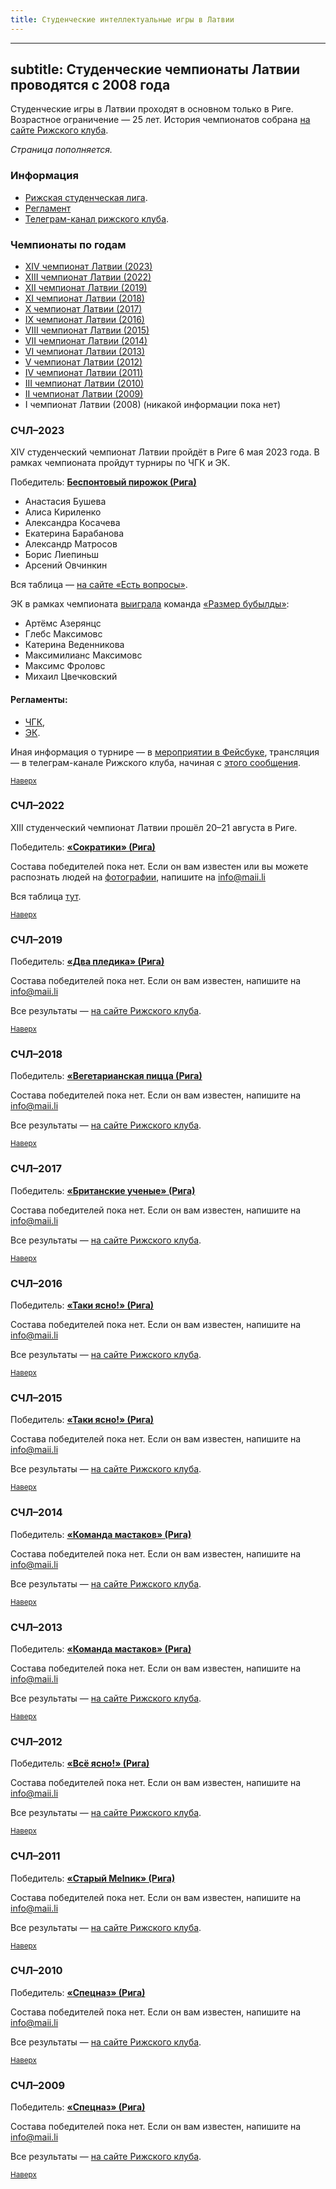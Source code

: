 ```yaml
---
title: Студенческие интеллектуальные игры в Латвии
---
```


---
subtitle: Студенческие чемпионаты Латвии проводятся с 2008 года
---

Студенческие игры в Латвии проходят в основном только в Риге. Возрастное ограничение — 25 лет. История чемпионатов собрана [на сайте Рижского клуба](https://www.znatoki.lv/portal/?page_id=65).

*Страница пополняется.*

### Информация 

- [Рижская студенческая лига](https://www.facebook.com/groups/stud.chgk.lv).
- [Регламент](https://www.znatoki.lv/portal/?page_id=17)
- [Телеграм-канал рижского клуба](https://t.me/intellect_riga).

### Чемпионаты по годам <a name="atop"></a>

- [XIV чемпионат Латвии (2023)](#2023)
- [XIII чемпионат Латвии (2022)](#2022)
- [XII чемпионат Латвии (2019)](#2019)
- [XI чемпионат Латвии (2018)](#2018)
- [X чемпионат Латвии (2017)](#2017)
- [IX чемпионат Латвии (2016)](#2016)
- [VIII чемпионат Латвии (2015)](#2015)
- [VII чемпионат Латвии (2014)](#2014)
- [VI чемпионат Латвии (2013)](#2013)
- [V чемпионат Латвии (2012)](#2012)
- [IV чемпионат Латвии (2011)](#2011)
- [III чемпионат Латвии (2010)](#2010)
- [II чемпионат Латвии (2009)](#2009)
- I чемпионат Латвии (2008) (никакой информации пока нет)


### СЧЛ–2023 <a name="2023"></a>

XIV студенческий чемпионат Латвии пройдёт в Риге 6 мая 2023 года. В рамках чемпионата пройдут турниры по ЧГК и ЭК.

Победитель: **[Беспонтовый пирожок (Рига)](https://rating.chgk.info/teams/79513)**
- Анастасия Бушева
- Алиса Кириленко
- Александра Косачева
- Екатерина Барабанова
- Александр Матросов
- Борис Лиепиньш
- Арсений Овчинкин

Вся таблица — [на сайте «Есть вопросы»](https://game.gotquestions.online/game/205/).

ЭК в рамках чемпионата [выиграла](https://t.me/intellect_riga/356) команда [«Размер бубылды»](https://rating.chgk.info/teams/88775):
- Артёмс Азерянцс
- Глебс Максимовс
- Катерина Веденникова
- Максимилианс Максимовс
- Максимс Фроловс
- Михаил Цвечковский

#### Регламенты:
- [ЧГК](https://www.znatoki.lv/portal/?page_id=24), 
- [ЭК](https://www.znatoki.lv/portal/?page_id=1919). 

Иная информация о турнире — в [мероприятии в Фейсбуке](https://www.facebook.com/events/6343837882346756/), трансляция — в телеграм-канале Рижского клуба, начиная с [этого сообщения](https://t.me/intellect_riga/349).

<small>[Наверх](#atop)</small>

### СЧЛ–2022 <a name="2022"></a>

XIII студенческий чемпионат Латвии прошёл 20–21 августа в Риге. 

Победитель: **[«Сократики» (Рига)](https://rating.chgk.info/teams/66179)**

Состава победителей пока нет. Если он вам известен или вы можете распознать людей на [фотографии](https://t.me/intellect_riga/84), напишите на <info@maii.li>

Вся таблица [тут](https://docs.google.com/spreadsheets/d/1F_wjRIkcjUm5UQuqOcfAsF5WdPk8tjElj5ooABdSn1U/edit#gid=504031963).

<small>[Наверх](#atop)</small>

### СЧЛ–2019 <a name="2019"></a>

Победитель: **[«Два пледика» (Рига)](https://rating.chgk.info/teams/66601)**

Состава победителей пока нет. Если он вам известен, напишите на <info@maii.li>

Все результаты — [на сайте Рижского клуба](https://www.znatoki.lv/portal/?page_id=3620).

<small>[Наверх](#atop)</small>

### СЧЛ–2018 <a name="2018"></a>

Победитель: **[«Вегетарианская пицца (Рига)](https://rating.chgk.info/teams/48715)**

Состава победителей пока нет. Если он вам известен, напишите на <info@maii.li>

Все результаты — [на сайте Рижского клуба](https://www.znatoki.lv/portal/?page_id=3531).

<small>[Наверх](#atop)</small>

### СЧЛ–2017 <a name="2017"></a>

Победитель: **[«Британские ученые» (Рига)](https://rating.chgk.info/teams/46658)**

Состава победителей пока нет. Если он вам известен, напишите на <info@maii.li>

Все результаты — [на сайте Рижского клуба](https://www.znatoki.lv/portal/?page_id=2552).

<small>[Наверх](#atop)</small>

### СЧЛ–2016 <a name="2016"></a>

Победитель: **[«Таки ясно!» (Рига)](https://rating.chgk.info/teams/48499)**

Состава победителей пока нет. Если он вам известен, напишите на <info@maii.li>

Все результаты — [на сайте Рижского клуба](https://www.znatoki.lv/portal/?page_id=2374).

<small>[Наверх](#atop)</small>

### СЧЛ–2015 <a name="2015"></a>

Победитель: **[«Таки ясно!» (Рига)](https://rating.chgk.info/teams/48499)**

Состава победителей пока нет. Если он вам известен, напишите на <info@maii.li>

Все результаты — [на сайте Рижского клуба](https://www.znatoki.lv/portal/?page_id=2370).

<small>[Наверх](#atop)</small>

### СЧЛ–2014 <a name="2014"></a>

Победитель: **[«Команда мастаков» (Рига)](https://rating.chgk.info/teams/37570)**

Состава победителей пока нет. Если он вам известен, напишите на <info@maii.li>

Все результаты — [на сайте Рижского клуба](https://www.znatoki.lv/portal/?page_id=1648).

<small>[Наверх](#atop)</small>

### СЧЛ–2013 <a name="2013"></a>

Победитель: **[«Команда мастаков» (Рига)](https://rating.chgk.info/teams/37570)**

Состава победителей пока нет. Если он вам известен, напишите на <info@maii.li>

Все результаты — [на сайте Рижского клуба](https://www.znatoki.lv/portal/?page_id=1664).

<small>[Наверх](#atop)</small>

### СЧЛ–2012 <a name="2012"></a>

Победитель: **[«Всё ясно!» (Рига)](https://rating.chgk.info/teams/42042)**

Состава победителей пока нет. Если он вам известен, напишите на <info@maii.li>

Все результаты — [на сайте Рижского клуба](https://www.znatoki.lv/portal/?page_id=1667).

<small>[Наверх](#atop)</small>

### СЧЛ–2011 <a name="2011"></a>

Победитель: **[«Старый Melnик» (Рига)](https://rating.chgk.info/teams/37570)**

Состава победителей пока нет. Если он вам известен, напишите на <info@maii.li>

Все результаты — [на сайте Рижского клуба](https://www.znatoki.lv/portal/?page_id=1653).

<small>[Наверх](#atop)</small>

### СЧЛ–2010 <a name="2010"></a>

Победитель: **[«Спецназ» (Рига)](https://rating.chgk.info/teams/38195)**

Состава победителей пока нет. Если он вам известен, напишите на <info@maii.li>

Все результаты — [на сайте Рижского клуба](https://www.znatoki.lv/portal/?page_id=1656).

<small>[Наверх](#atop)</small>

### СЧЛ–2009 <a name="2009"></a>

Победитель: **[«Спецназ» (Рига)](https://rating.chgk.info/teams/38195)**

Состава победителей пока нет. Если он вам известен, напишите на <info@maii.li>

Все результаты — [на сайте Рижского клуба](https://www.znatoki.lv/portal/?page_id=1671).

<small>[Наверх](#atop)</small>
